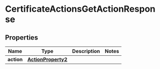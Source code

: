 

# CertificateActionsGetActionResponse


## Properties

| Name | Type | Description | Notes |
|------------ | ------------- | ------------- | -------------|
|**action** | [**ActionProperty2**](ActionProperty2.md) |  |  |



